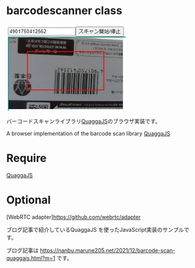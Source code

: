 # barcodescanner class

![image](https://github.com/sugakenn/barcodescanner/blob/main/image.jpg)

バーコードスキャンライブラリ[QuaggaJS](https://serratus.github.io/quaggaJS/)のブラウザ実装です。

A browser implementation of the barcode scan library [QuaggaJS](https://serratus.github.io/quaggaJS/)

# Require
[QuaggaJS](https://serratus.github.io/quaggaJS/)

# Optional
[WebRTC adapter]https://github.com/webrtc/adapter

ブログ記事で紹介しているQuaggaJS
を使ったJavaScript実装のサンプルです。

ブログ記事は
https://nanbu.marune205.net/2021/12/barcode-scan-quaggajs.html?m=1
です。
